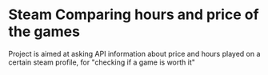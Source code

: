 # Steam Comparing hours and price of the games
Project is aimed at asking API information about price and hours played on a certain steam profile, for "checking if a game is worth it"
